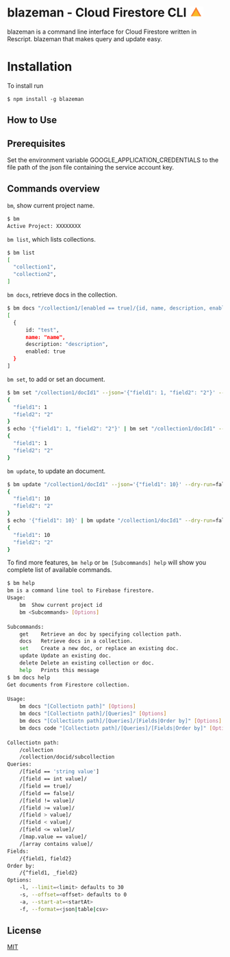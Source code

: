blazeman - Cloud Firestore CLI
<img src=".github/icon.svg" alt="logo" title="logo" width="32">
========================================

blazeman is a command line interface for Cloud Firestore written in Rescript. blazeman that makes query and update easy.

# Installation

To install run

```
$ npm install -g blazeman
```

## How to Use

## Prerequisites

Set the environment variable GOOGLE_APPLICATION_CREDENTIALS to the file path of the json file containing the service account key.

## Commands overview

`bm`, show current project name.

```sh
$ bm
Active Project: XXXXXXXX
```

`bm list`, which lists collections.

```sh
$ bm list
[
  "collection1",
  "collection2",
]
```

`bm docs`, retrieve docs in the collection.

```sh
$ bm docs "/collection1/[enabled == true]/{id, name, description, enabled}"
[
  {
      id: "test",
      name: "name",
      description: "description",
      enabled: true
  }
]
```

`bm set`, to add or set an document.

```sh
$ bm set "/collection1/docId1" --json='{"field1": 1, "field2": "2"}' --dry-run=false
{
  "field1": 1
  "field2": "2"
}
$ echo '{"field1": 1, "field2": "2"}' | bm set "/collection1/docId1" --dry-run=false
{
  "field1": 1
  "field2": "2"
}
```

`bm update`, to update an document.

```sh
$ bm update "/collection1/docId1" --json='{"field1": 10}' --dry-run=false
{
  "field1": 10
  "field2": "2"
}
$ echo '{"field1": 10}' | bm update "/collection1/docId1" --dry-run=false
{
  "field1": 10
  "field2": "2"
}
```

To find more features, `bm help` or `bm [Subcommands] help` will show you complete list of available commands.

```sh
$ bm help
bm is a command line tool to Firebase firestore.
Usage:
    bm  Show current project id
    bm <Subcommands> [Options]

Subcommands:
    get    Retrieve an doc by specifying collection path.
    docs   Retrieve docs in a collection.
    set    Create a new doc, or replace an existing doc.
    update Update an existing doc.
    delete Delete an existing collection or doc.
    help   Prints this message
$ bm docs help
Get documents from Firestore collection.

Usage:
    bm docs "[Collectiotn path]" [Options]
    bm docs "[Collectiotn path]/[Queries]" [Options]
    bm docs "[Collectiotn path]/[Queries]/[Fields|Order by]" [Options]
    bm docs code "[Collectiotn path]/[Queries]/[Fields|Order by]" [Options]

Collectiotn path:
    /collection
    /collection/docid/subcollection
Queries:
    /[field == 'string value']
    /[field == int value]/
    /[field == true]/
    /[field == false]/
    /[field != value]/
    /[field >= value]/
    /[field > value]/
    /[field < value]/
    /[field <= value]/
    /[map.value == value]/
    /[array contains value]/
Fields:
    /{field1, field2}
Order by:
    /{^field1, _field2}
Options:
    -l, --limit=<limit> defaults to 30
    -s, --offset=<offset> defaults to 0
    -a, --start-at=<startAt>
    -f, --format=<json|table|csv>
```

## License

[MIT](http://opensource.org/licenses/MIT)
